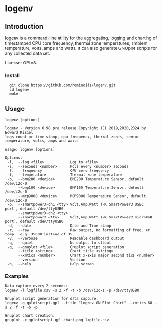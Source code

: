 # logenv


## Introduction
logenv is a command-line utility for the aggregating, logging and charting of timestamped CPU core frequency, thermal zone temperatures, ambient temperature, volts, amps and watts.  It can also generate GNUplot scripts for any collected data set.

License: GPLv3.

### Install
```
  git clone https://github.com/hominoids/logenv.git
  cd logenv
  make
```

  
## Usage
```
logenv [options]

logenv - Version 0.98 pre release Copyright (C) 2019,2020,2024 by Edward Kisiel
logs count or time stamp, cpu frequency, thermal zones, sensor temperature, volts, amps and watts

usage: logenv [options]

Options:
 -l,  --log <file>            Log to <file>
 -s,  --seconds <number>      Poll every <number> seconds
 -f,  --frequency             CPU core frequency
 -t,  --temperature           Thermal zone temperature
 -b,  --bme280 <device>       BME280 Temperature Sensor, default /dev/i2c-0
      --bmp180 <device>       BMP180 Temperature Sensor, default /dev/i2c-0
      --mcp9808 <device>      MCP9808 Temperature Sensor, default /dev/i2c-0
 -p,  --smartpower3-ch1 <tty> Volt,Amp,Watt (HK SmartPower3 USBC port), default /dev/ttyUSB0
      --smartpower3-ch2 <tty>
      --smartpower2 <tty>     Volt,Amp,Watt (HK SmartPower2 microUSB port), default /dev/ttyUSB0
 -d,  --date                  Date and Time stamp
 -r,  --raw                   Raw output, no formatting of freq. or temp.  e.g. 35000 instead of 35
 -v,  --verbose               Readable dashboard output
 -q,  --quiet                 No output to stdout
 -g,  --gnuplot <file>        Gnuplot script generation
      --title <string>        Chart title <string>
      --xmtics <number>       Chart x-axis major second tics <number>
      --version               Version
 -h,  --help                  Help screen
```

### Examples
```
Data capture every 2 seconds:
logenv -l logfile.csv -s 2 -f -t -b /dev/i2c-1 -p /dev/ttyUSB0

Gnuplot script generation for data capture:
logenv -g gplotscript.gpl --title "logenv GNUPlot Chart" --xmtics 60 -s 2 -f -t -b -p 

Gnuplot chart creation:
gnuplot -c gplotscript.gpl chart.png logfile.csv
```

